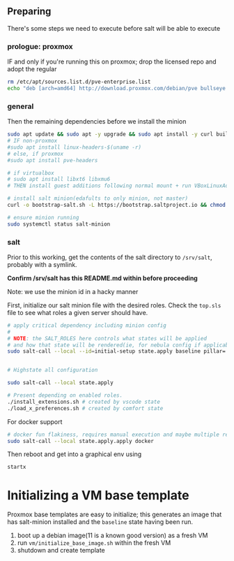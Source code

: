 ## Preparing

There's some steps we need to execute before salt will be able to execute

### prologue: proxmox

IF and only if you're running this on proxmox; drop the licensed repo and adopt the regular

```bash
rm /etc/apt/sources.list.d/pve-enterprise.list
echo "deb [arch=amd64] http://download.proxmox.com/debian/pve bullseye pve-no-subscription" > /etc/apt/sources.list.d/pve-install-repo.list
```

### general

Then the remaining dependencies before we install the minion

```bash
sudo apt update && sudo apt -y upgrade && sudo apt install -y curl build-essential dkms
# IF non-proxmox
#sudo apt install linux-headers-$(uname -r)
# else, if proxmox
#sudo apt install pve-headers

# if virtualbox
# sudo apt install libxt6 libxmu6
# THEN install guest additions following normal mount + run VBoxLinuxAdditions.run

# install salt minion(edafults to only minion, not master)
curl -o bootstrap-salt.sh -L https://bootstrap.saltproject.io && chmod +x bootstrap-salt.sh && sudo ./bootstrap-salt.sh -P onedir

# ensure minion running
sudo systemctl status salt-minion
```

### salt

Prior to this working, get the contents of the salt directory to `/srv/salt`, probably with a symlink.

**Confirm /srv/salt has this README.md within before proceeding**

Note: we use the minion id in a hacky manner

First, initialize our salt minion file with the desired roles.
Check the `top.sls` file to see what roles a given server should have.

```bash
# apply critical dependency including minion config
#
# NOTE: the SALT_ROLES here controls what states will be applied
# and how that state will be rendered(ie, for nebula config if applicable)
sudo salt-call --local --id=initial-setup state.apply baseline pillar='{"SALT_ROLES": "role1 role2 role3", "NEBULA_HOSTNAME": "$NEBULA_HOSTNAME"}
```

```bash

# Highstate all configuration

sudo salt-call --local state.apply

# Present depending on enabled roles.
./install_extensions.sh # created by vscode state
./load_x_preferences.sh # created by comfort state
```

For docker support

```bash
# docker fun flakiness, requires manual execution and maybe multiple retries
sudo salt-call --local state.apply.apply docker
```

Then reboot and get into a graphical env using

```bash
startx
```

# Initializing a VM base template

Proxmox base templates are easy to initialize; this generates an image that has salt-minion installed and the `baseline` state having been run.

1. boot up a debian image(11 is a known good version) as a fresh VM
1. run `vm/initialize_base_image.sh` within the fresh VM
1. shutdown and create template

```

```
